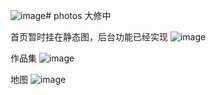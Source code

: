 ![image](https://github.com/user-attachments/assets/e9611c36-ae05-4891-87ca-092633c831f8)# photos
大修中


首页暂时挂在静态图，后台功能已经实现
![image](https://github.com/user-attachments/assets/1986fd55-a9bb-4244-890c-0436d40db747)


作品集
![image](https://github.com/user-attachments/assets/845813cb-31ed-4757-8f83-9cc0e50ef137)


地图
![image](https://github.com/user-attachments/assets/381df71b-f967-4d44-84da-7685397563df)

